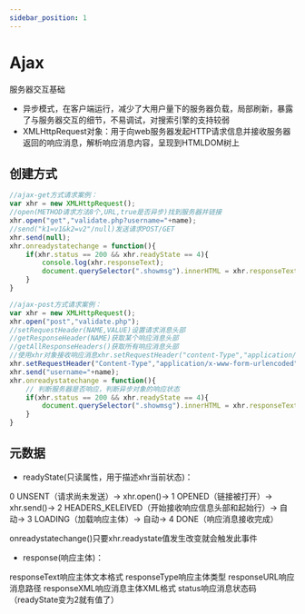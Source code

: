 ```yaml
---
sidebar_position: 1
---
```


# Ajax

服务器交互基础

- 异步模式，在客户端运行，减少了大用户量下的服务器负载，局部刷新，暴露了与服务器交互的细节，不易调试，对搜索引擎的支持较弱
- XMLHttpRequest对象：用于向web服务器发起HTTP请求信息并接收服务器返回的响应消息，解析响应消息内容，呈现到HTMLDOM树上
  
## 创建方式

```jsx title="get与post示例"
//ajax-get方式请求案例：
var xhr = new XMLHttpRequest();
//open(METHOD请求方法8个,URL,true是否异步)找到服务器并链接
xhr.open("get","validate.php?username="+name);
//send("k1=v1&k2=v2"/null)发送请求POST/GET
xhr.send(null);
xhr.onreadystatechange = function(){
    if(xhr.status == 200 && xhr.readyState == 4){ 
        console.log(xhr.responseText);
        document.querySelector(".showmsg").innerHTML = xhr.responseText;;
    }
}

//ajax-post方式请求案例：
var xhr = new XMLHttpRequest();
xhr.open("post","validate.php");
//setRequestHeader(NAME,VALUE)设置请求消息头部
//getResponseHeader(NAME)获取某个响应消息头部
//getAllResponseHeaders()获取所有响应消息头部
//使用xhr对象接收响应消息xhr.setRequestHeader("content-Type","application/Javascript")
xhr.setRequestHeader("Content-Type","application/x-www-form-urlencoded");
xhr.send("username="+name);
xhr.onreadystatechange = function(){
    // 判断服务器是否响应，判断异步对象的响应状态
    if(xhr.status == 200 && xhr.readyState == 4){
        document.querySelector(".showmsg").innerHTML = xhr.responseText;
    }
}
```

## 元数据

- readyState(只读属性，用于描述xhr当前状态)：

0 UNSENT（请求尚未发送）-> 
xhr.open()-> 
1 OPENED（链接被打开）-> 
xhr.send()-> 
2 HEADERS_KELEIVED（开始接收响应信息头部和起始行）-> 
自动-> 
3 LOADING（加载响应主体）-> 
自动-> 
4 DONE（响应消息接收完成）

onreadystatechange()只要xhr.readystate值发生改变就会触发此事件

- response(响应主体)：

 responseText响应主体文本格式 responseType响应主体类型 responseURL响应消息路径 responseXML响应消息主体XML格式 status响应消息状态码（readyState变为2就有值了）
